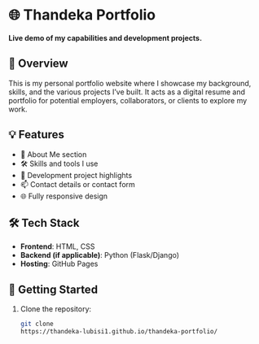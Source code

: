 # 🌐 Thandeka Portfolio

**Live demo of my capabilities and development projects.**

## 📌 Overview
This is my personal portfolio website where I showcase my background, skills, and the various projects I’ve built. It acts as a digital resume and portfolio for potential employers, collaborators, or clients to explore my work.

## 💡 Features
- 🧕 About Me section
- 🛠️ Skills and tools I use
- 💼 Development project highlights
- 📫 Contact details or contact form
- 🌐 Fully responsive design

## 🛠️ Tech Stack
- **Frontend**: HTML, CSS
- **Backend (if applicable)**: Python (Flask/Django)
- **Hosting**: GitHub Pages

## 🚀 Getting Started
1. Clone the repository:
   ```bash
   git clone 
   https://thandeka-lubisi1.github.io/thandeka-portfolio/

